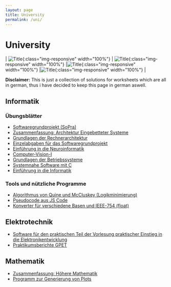 ```yaml
---
layout: page
title: University 
permalink: /uni/
---
```

# University

| ![Title](../assets/img/cv.jpg){:class="img-responsive" width="100%"} | ![Title](../assets/img/gpet.png){:class="img-responsive" width="100%"} |![Title](../assets/img/neuro.jpg){:class="img-responsive" width="100%"} |![Title](../assets/img/studying.jpg){:class="img-responsive" width="100%"} |

**Disclaimer:** This is just a collection of solutions for worksheets which are all in german, thus i have decided to keep this page in german aswell.

## Informatik
### Übungsblätter
 * [Softwaregrundprojekt (SoPra)](https://github.com/SoPra-Team-10/)
 * [Zusammenfassung: Architektur Eingebetteter Systeme](https://github.com/aul12/Zusammenfassung-AES)
 * [Grundlagen der Rechnerarchitektur](https://github.com/aul12/GdRa)
 * [Einzelabgaben für das Softwaregrundprojekt](https://github.com/aul12/SoPra)
 * [Einführung in die Neuroinformatik](https://github.com/aul12/Einfuehrung-in-die-Neuroinformatik)
 * [Computer-Vision-I](https://github.com/aul12/Computer-Vision-I)
 * [Grundlagen der Betriebssysteme](https://github.com/aul12/GdBS)
 * [Systemnahe Software mit C](https://github.com/aul12/Aufgaben-Systemnahe-Software)
 * [Einführung in die Informatik](https://github.com/aul12/EidI-Uni-Ulm)

### Tools und nützliche Programme
 * [Algorithmus von Quine und McCluskey (Logikminimierung)](https://github.com/aul12/QuineMcCluskey)
 * [Pseudocode aus JS Code](https://github.com/aul12/Pseudify)
 * [Konverter für verschiedene Basen und IEEE-754 (float)](https://github.com/aul12/HexToDecToBinToAsciiToAnything)

## Elektrotechnik
 * [Software für den praktischen Teil der Vorlesung praktischer Einstieg in die Elektronikentwicklung](https://github.com/aul12/ARDF-Firmware)
 * [Praktikumsberichte GPET](https://github.com/aul12/Praktikumsberichte-GPET)

## Mathematik
 * [Zusammenfassung: Höhere Mathematik](https://github.com/aul12/hmZusammenfassung)
 * [Programm zur Generierung von Plots](https://github.com/aul12/PlotStuff)
